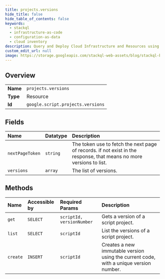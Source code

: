 ```yaml
---
title: projects.versions
hide_title: false
hide_table_of_contents: false
keywords:
  - stackql
  - infrastructure-as-code
  - configuration-as-data
  - cloud inventory
description: Query and Deploy Cloud Infrastructure and Resources using SQL
custom_edit_url: null
image: https://storage.googleapis.com/stackql-web-assets/blog/stackql-blog-post-featured-image.png
---
```

  
    

## Overview
<table><tbody>
<tr><td><b>Name</b></td><td><code>projects.versions</code></td></tr>
<tr><td><b>Type</b></td><td>Resource</td></tr>
<tr><td><b>Id</b></td><td><code>google.script.projects.versions</code></td></tr>
</tbody></table>

## Fields
| Name | Datatype | Description |
|:-----|:---------|:------------|
| `nextPageToken` | `string` | The token use to fetch the next page of records. if not exist in the response, that means no more versions to list. |
| `versions` | `array` | The list of versions. |
## Methods
| Name | Accessible by | Required Params | Description |
|:-----|:--------------|:----------------|:------------|
| `get` | `SELECT` | `scriptId, versionNumber` | Gets a version of a script project. |
| `list` | `SELECT` | `scriptId` | List the versions of a script project. |
| `create` | `INSERT` | `scriptId` | Creates a new immutable version using the current code, with a unique version number. |

